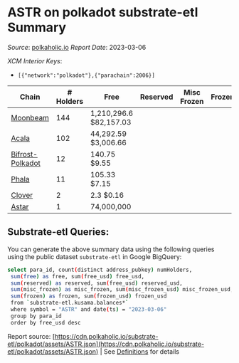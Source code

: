 # ASTR on polkadot substrate-etl Summary

_Source_: [polkaholic.io](https://polkaholic.io) *Report Date*: 2023-03-06


*XCM Interior Keys*:
* `[{"network":"polkadot"},{"parachain":2006}]`


| Chain | # Holders | Free | Reserved | Misc Frozen | Frozen | Price | AssetID |
| ----- | --------- | ---- | -------- | ----------- | ------ | ----- | ------- |
| [Moonbeam](/polkadot/2004-moonbeam) | 144 | 1,210,296.6 $82,157.03 |   |    |   | $0.07 | `{"Token":"224077081838586484055667086558292981199"}` |
| [Acala](/polkadot/2000-acala) | 102 | 44,292.59 $3,006.66 |   |    |   | $0.07 | `{"ForeignAsset":"2"}` |
| [Bifrost-Polkadot](/polkadot/2030-bifrost-dot) | 12 | 140.75 $9.55 |   |    |   | $0.07 | `{"Token2":"3"}` |
| [Phala](/polkadot/2035-phala) | 11 | 105.33 $7.15 |   |    |   | $0.07 | `{"Token":"6"}` |
| [Clover](/polkadot/2002-clover) | 2 | 2.3 $0.16 |   |    |   | $0.07 | `{"Token":"12"}` |
| [Astar](/polkadot/2006-astar) | 1 | 74,000,000  |   |    |   |  | `{"Token":"1333"}` |

## Substrate-etl Queries:
You can generate the above summary data using the following queries using the public dataset `substrate-etl` in Google BigQuery:
```bash
select para_id, count(distinct address_pubkey) numHolders, 
 sum(free) as free, sum(free_usd) free_usd,
 sum(reserved) as reserved, sum(free_usd) reserved_usd,
 sum(misc_frozen) as misc_frozen, sum(misc_frozen_usd) misc_frozen_usd,
 sum(frozen) as frozen, sum(frozen_usd) frozen_usd
 from `substrate-etl.kusama.balances*` 
 where symbol = "ASTR" and date(ts) = "2023-03-06"
 group by para_id
 order by free_usd desc
```


Report source: [https://cdn.polkaholic.io/substrate-etl/polkadot/assets/ASTR.json](https://cdn.polkaholic.io/substrate-etl/polkadot/assets/ASTR.json) | See [Definitions](/DEFINITIONS.md) for details
